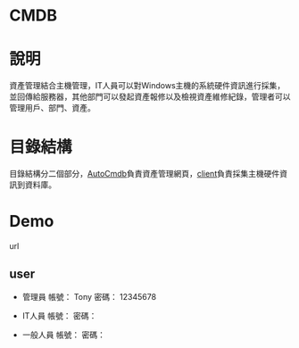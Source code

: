 CMDB
===

# 說明

資產管理結合主機管理，IT人員可以對Windows主機的系統硬件資訊進行採集，並回傳給服務器，其他部門可以發起資產報修以及檢視資產維修紀錄，管理者可以管理用戶、部門、資產。

# 目錄結構

目錄結構分二個部分，[AutoCmdb]()負責資產管理網頁，[client]()負責採集主機硬件資訊到資料庫。

# Demo

url

## user

- 管理員
    帳號： Tony
    密碼： 12345678
    
- IT人員
    帳號： 
    密碼： 
    
    
- 一般人員
    帳號：
    密碼：
    

    


